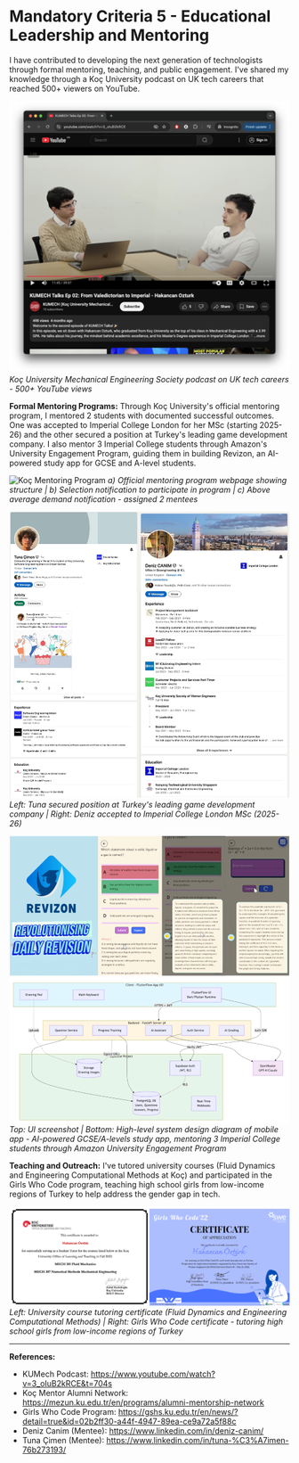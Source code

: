 # Mandatory Criteria 5 - Educational Leadership and Mentoring

I have contributed to developing the next generation of technologists through formal mentoring, teaching, and public engagement. I've shared my knowledge through a Koç University podcast on UK tech careers that reached 500+ viewers on YouTube.

![Podcast Interview](raw/hakancan-mechtalks-interview.png)
_Koç University Mechanical Engineering Society podcast on UK tech careers - 500+ YouTube views_

**Formal Mentoring Programs:** Through Koç University's official mentoring program, I mentored 2 students with documented successful outcomes. One was accepted to Imperial College London for her MSc (starting 2025-26) and the other secured a position at Turkey's leading game development company. I also mentor 3 Imperial College students through Amazon's University Engagement Program, guiding them in building Revizon, an AI-powered study app for GCSE and A-level students.

![Koç Mentoring Program](raw/koc-mentor.png)
_a) Official mentoring program webpage showing structure | b) Selection notification to participate in program | c) Above average demand notification - assigned 2 mentees_

![Mentee Outcomes](raw/mentor-linkedin.png)
_Left: Tuna secured position at Turkey's leading game development company | Right: Deniz accepted to Imperial College London MSc (2025-26)_

![Revizon App](raw/revizon.png)
_Top: UI screenshot | Bottom: High-level system design diagram of mobile app - AI-powered GCSE/A-levels study app, mentoring 3 Imperial College students through Amazon University Engagement Program_

**Teaching and Outreach:** I've tutored university courses (Fluid Dynamics and Engineering Computational Methods at Koç) and participated in the Girls Who Code program, teaching high school girls from low-income regions of Turkey to help address the gender gap in tech.

![Course Tutoring and Girls Who Code](raw/koc-tutor-gwc.png)
_Left: University course tutoring certificate (Fluid Dynamics and Engineering Computational Methods) | Right: Girls Who Code certificate - tutoring high school girls from low-income regions of Turkey_

---

**References:**
- KUMech Podcast: https://www.youtube.com/watch?v=3_oIuB2kRCE&t=704s
- Koç Mentor Alumni Network: https://mezun.ku.edu.tr/en/programs/alumni-mentorship-network
- Girls Who Code Program: https://gshs.ku.edu.tr/en/news/?detail=true&id=02b2ff30-a44f-4947-89ea-ce9a72a5f88c
- Deniz Canim (Mentee): https://www.linkedin.com/in/deniz-canim/
- Tuna Çimen (Mentee): https://www.linkedin.com/in/tuna-%C3%A7imen-76b273193/
